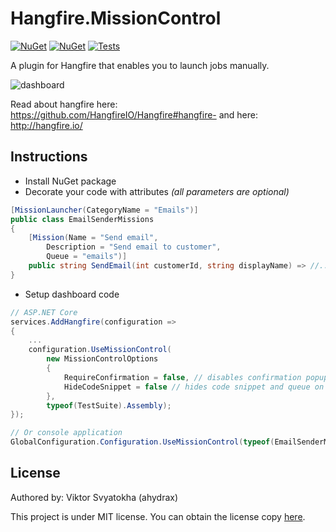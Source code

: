 # Hangfire.MissionControl
[![NuGet](https://img.shields.io/nuget/vpre/Hangfire.MissionControl)](https://www.nuget.org/packages/Hangfire.MissionControl/)
[![NuGet](https://img.shields.io/nuget/dt/Hangfire.MissionControl)](https://www.nuget.org/packages/Hangfire.MissionControl/)
[![Tests](https://github.com/ahydrax/Hangfire.MissionControl/actions/workflows/build-and-test.yml/badge.svg?branch=master)](https://github.com/ahydrax/Hangfire.MissionControl/actions/workflows/build-and-test.yml)

A plugin for Hangfire that enables you to launch jobs manually.

![dashboard](content/dashboard.png)

Read about hangfire here: https://github.com/HangfireIO/Hangfire#hangfire-
and here: http://hangfire.io/

## Instructions
* Install NuGet package
* Decorate your code with attributes *(all parameters are optional)*
```csharp
[MissionLauncher(CategoryName = "Emails")]
public class EmailSenderMissions
{
    [Mission(Name = "Send email", 
        Description = "Send email to customer", 
        Queue = "emails")]
    public string SendEmail(int customerId, string displayName) => //...code;
}
```
* Setup dashboard code
```csharp
// ASP.NET Core
services.AddHangfire(configuration =>
{
    ...
    configuration.UseMissionControl(
        new MissionControlOptions
        {
            RequireConfirmation = false, // disables confirmation popup
            HideCodeSnippet = false // hides code snippet and queue on missions page
        },
        typeof(TestSuite).Assembly);
});

// Or console application
GlobalConfiguration.Configuration.UseMissionControl(typeof(EmailSenderMissions).Assembly);
```

## License
Authored by: Viktor Svyatokha (ahydrax)

This project is under MIT license. You can obtain the license copy [here](https://github.com/ahydrax/Hangfire.MissionControl/blob/master/LICENSE).
